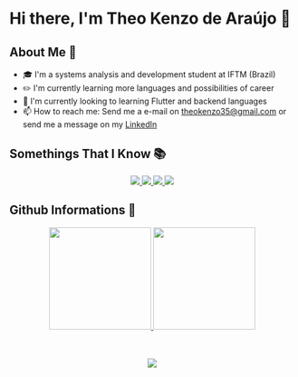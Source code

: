 # <b>Hi there, I'm Theo Kenzo de Araújo</b> 👋

## About Me 🧑

- 🎓 I'm a systems analysis and development student at IFTM (Brazil)
- ✏️ I'm currently learning more languages and possibilities of career
- 🌱 I'm currently looking to learning Flutter and backend languages
- 📫 How to reach me: Send me a e-mail on theokenzo35@gmail.com or send me a message on my [LinkedIn](https://www.linkedin.com/in/theo-kenzo-de-araujo/) 

## Somethings That I Know 📚

<p align = "center">
  <a href = "https://learn.microsoft.com/pt-br/cpp/c-language/?view=msvc-170"> 
    <img src = "https://img.shields.io/badge/c-%2300599C.svg?style=for-the-badge&logo=c&logoColor=white">
  </a>
  <a href = "https://developer.mozilla.org/en-US/docs/Web/HTML"> 
    <img src = "https://img.shields.io/badge/html5-%23E34F26.svg?style=for-the-badge&logo=html5&logoColor=white">
  </a>
  <a href = "https://developer.mozilla.org/en-US/docs/Web/CSS"> 
    <img src = "https://img.shields.io/badge/css3-%231572B6.svg?style=for-the-badge&logo=css3&logoColor=white">
  </a>
  <a href = "https://developer.mozilla.org/pt-BR/docs/Web/JavaScript"> 
    <img src = "https://img.shields.io/badge/javascript-%23323330.svg?style=for-the-badge&logo=javascript&logoColor=%23F7DF1E">
  </a>
</p>

## Github Informations 🐙

<div align="center">
  <a href="https://github.com/TheoKenzo">
    <img height="180em" src="https://github-readme-stats.vercel.app/api?username=TheoKenzo&show_icons=true&theme=tokyonight&include_all_commits=true&count_private=true"/>
    <img height="180em" src="https://github-readme-stats.vercel.app/api/top-langs/?username=TheoKenzo&layout=compact&langs_count=7&theme=tokyonight"/>
  </a>
</div>

<p align = "center">
  <br>
  <br>
  <a href = "https://github.com/TheoKenzo">
    <img src = "https://komarev.com/ghpvc/?username=TheoKenzo&style=flat-square">
  </a>
</p>
